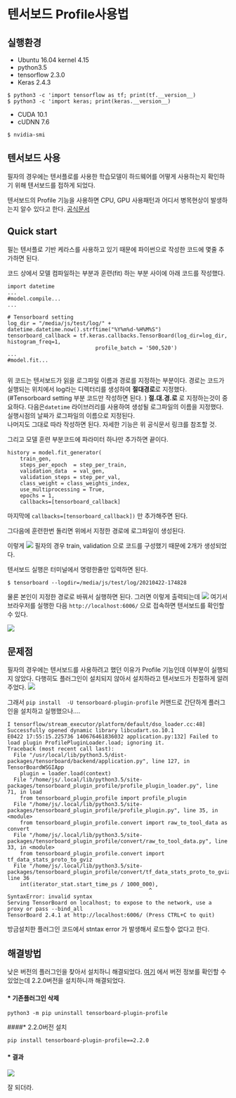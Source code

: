 텐서보드 Profile사용법 
============================
##  실행환경 
* Ubuntu 16.04 kernel 4.15
* python3.5
* tensorflow 2.3.0 
* Keras 2.4.3
```{.shell}
$ python3 -c 'import tensorflow as tf; print(tf.__version__)
$ python3 -c 'import keras; print(keras.__version__)
```
* CUDA 10.1
* cUDNN 7.6
```{.shell}
$ nvidia-smi
```
## 텐서보드 사용
필자의 경우에는 텐서플로를 사용한 학습모델이 하드웨어를 어떻게 사용하는지 확인하기 위해 텐서보드를 접하게 되었다. 

텐서보드의 Profile 기능을 사용하면 CPU, GPU 사용패턴과 어디서 병목현상이 발생하는지 알수 있다고 한다. [공식문서](https://www.tensorflow.org/tensorboard/tensorboard_profiling_keras?hl=ko) 

## Quick start
필는 텐서플로 기반 케라스를 사용하고 있기 때문에  파이썬으로 작성한 코드에 몇줄 추가하면 된다.

코드 상에서 모델 컴파일하는 부분과 훈련(fit) 하는 부분 사이에 아래 코드를 작성했다. 
```{.python}
import datetime
...
#model.compile...
...

# Tensorboard setting
log_dir = "/media/js/test/log/" + datetime.datetime.now().strftime("%Y%m%d-%H%M%S")
tensorboard_callback = tf.keras.callbacks.TensorBoard(log_dir=log_dir, histogram_freq=1,
							profile_batch = '500,520')
...
#model.fit...
							
```
위 코드는 텐서보드가 읽을 로그파일 이름과 경로를 지정하는 부분이다. 경로는 코드가 실행되는 위치에서 log라는 디렉터리를 생성하여 **절대경로**로 지정했다. (#Tensorboard setting 부분 코드만 작성하면 된다. )
 **절.대.경.로** 로 지정하는것이 중요하다.
 다음은```datetime``` 라이브러리를 사용하여 생성될 로그파일의 이름을 지정했다.  실행시점의 날짜가 로그파일의 이름으로 지정된다.  
 나머지도 그대로 따라 작성하면 된다. 자세한 기능은 위 공식문서 링크를 참조할 것. 
 
 그리고 모델 훈련 부분코드에 파라미터 하나만 추가하면 끝이다.
```{.python}
history = model.fit_generator(
    train_gen, 
    steps_per_epoch  = step_per_train, 
    validation_data  = val_gen,
    validation_steps = step_per_val,
    class_weight = class_weights_index,
    use_multiprocessing = True,
    epochs = 1,
    callbacks=[tensorboard_callback]
```
마지막에 ```callbacks=[tensorboard_callback])``` 만 추가해주면 된다.  

그다음에 훈련한번 돌리면 위에서 지정한 경로에 로그파일이 생성된다. 

이렇게 
![](https://user-images.githubusercontent.com/32115744/115707603-f929d180-a3a9-11eb-8df4-e52ace1c3873.png) 
필자의 경우 train, validation 으로 코드를 구성했기 때문에 2개가 생성되었다.

텐서보드 실행은 터미널에서 명령한줄만 입력하면 된다. 
```{.shell}
$ tensorboard --logdir=/media/js/test/log/20210422-174828
```
물론 본인이 지정한 경로로 바꿔서 실행하면 된다. 
그러면 이렇게 출력되는데 
![](https://user-images.githubusercontent.com/32115744/115708879-802b7980-a3ab-11eb-8fcf-f562b759c1f2.png) 
여기서 브라우저를 실행한 다음 ```http://localhost:6006/``` 으로 접속하면 텐서보드를 확인할 수 있다. 

![](https://user-images.githubusercontent.com/32115744/115709195-e0222000-a3ab-11eb-8bf8-20abdb768bfa.png) 
## 문제점
필자의 경우에는 텐서보드를 사용하려고 했던 이유가 Profile 기능인데 이부분이 실행되지 않았다. 
다행히도 플러그인이 설치되지 않아서 설치하라고 텐서보드가 친절하게 알려주었다. 
![](https://user-images.githubusercontent.com/32115744/115709479-3abb7c00-a3ac-11eb-807f-6826218295db.png) 

그래서 ```pip install  -U tensorboard-plugin-profile``` 커맨드로 간단하게 플러그인을 설치하고 실행했으나....
```
I tensorflow/stream_executor/platform/default/dso_loader.cc:48] Successfully opened dynamic library libcudart.so.10.1
E0422 17:55:15.225736 140676461836032 application.py:132] Failed to load plugin ProfilePluginLoader.load; ignoring it.
Traceback (most recent call last):
  File "/usr/local/lib/python3.5/dist-packages/tensorboard/backend/application.py", line 127, in TensorBoardWSGIApp
    plugin = loader.load(context)
  File "/home/js/.local/lib/python3.5/site-packages/tensorboard_plugin_profile/profile_plugin_loader.py", line 71, in load
    from tensorboard_plugin_profile import profile_plugin
  File "/home/js/.local/lib/python3.5/site-packages/tensorboard_plugin_profile/profile_plugin.py", line 35, in <module>
    from tensorboard_plugin_profile.convert import raw_to_tool_data as convert
  File "/home/js/.local/lib/python3.5/site-packages/tensorboard_plugin_profile/convert/raw_to_tool_data.py", line 33, in <module>
    from tensorboard_plugin_profile.convert import tf_data_stats_proto_to_gviz
  File "/home/js/.local/lib/python3.5/site-packages/tensorboard_plugin_profile/convert/tf_data_stats_proto_to_gviz.py", line 36
    int(iterator_stat.start_time_ps / 1000_000),
                                             ^
SyntaxError: invalid syntax
Serving TensorBoard on localhost; to expose to the network, use a proxy or pass --bind_all
TensorBoard 2.4.1 at http://localhost:6006/ (Press CTRL+C to quit)
```
방금설치한 플러그인 코드에서 stntax error 가 발생해서 로드할수 없다고 한다. 
## 해결방법
낮은 버전의 플러그인을 찾아서 설치하니 해결되었다.  [여기](https://pypi.org/project/tensorboard-plugin-profile/2.2.0/#history) 에서 버전 정보를 확인할 수 있었는데 2.2.0버전을 설치하니까 해결되었다. 

#### * 기존플러그인 삭제

```python3 -m pip uninstall tensorboard-plugin-profile```

####* 2.2.0버전 설치

```pip install tensorboard-plugin-profile==2.2.0```

#### * 결과
![](https://user-images.githubusercontent.com/32115744/115711549-9a1a8b80-a3ae-11eb-90e6-55bbd1e90151.png) 

잘 되더라. 


 
